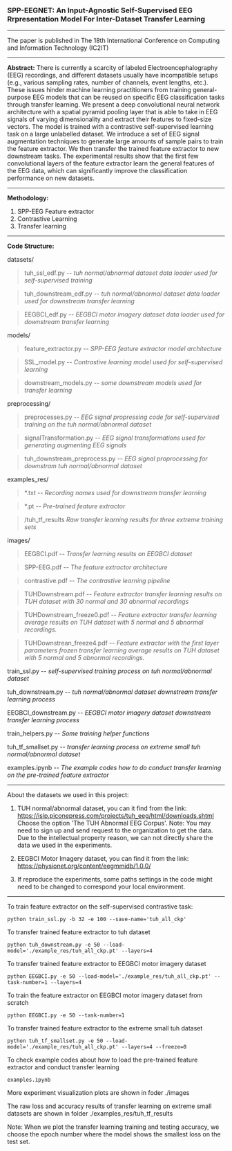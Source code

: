 ### SPP-EEGNET: An Input-Agnostic Self-Supervised EEG Rrpresentation Model For Inter-Dataset Transfer Learning

---
The paper is published in The 18th International Conference on Computing and Information Technology (IC2IT)



---

**Abstract:** 
There is currently a scarcity of labeled Electroencephalography (EEG) recordings, and different datasets usually have
incompatible setups (e.g., various sampling rates, number of
channels, event lengths, etc.). These issues hinder machine
learning practitioners from training general-purpose EEG
models that can be reused on specific EEG classification
tasks through transfer learning. We present a deep convolutional neural network architecture with a spatial pyramid
pooling layer that is able to take in EEG signals of varying
dimensionality and extract their features to fixed-size vectors. The model is trained with a contrastive self-supervised
learning task on a large unlabelled dataset. We introduce a
set of EEG signal augmentation techniques to generate large
amounts of sample pairs to train the feature extractor. We
then transfer the trained feature extractor to new downstream
tasks. The experimental results show that the first few convolutional layers of the feature extractor learn the general
features of the EEG data, which can significantly improve the
classification performance on new datasets.




---

**Methodology:**



1.   SPP-EEG Feature extractor
2.   Contrastive Learning
3.   Transfer learning

---


**Code Structure:**

datasets/
> tuh_ssl_edf.py -- *tuh normal/abnormal dataset data loader used for self-supervised training*

> tuh_downstream_edf.py  -- *tuh normal/abnormal dataset data loader used for downstream transfer learning*

> EEGBCI_edf.py -- *EEGBCI motor imagery dataset data loader used for downstream transfer learning*


models/
> feature_extractor.py -- *SPP-EEG feature extractor model architecture*

> SSL_model.py -- *Contrastive learning model used for self-supervised learning*

> downstream_models.py -- *some downstream models used for transfer learning*


preprocessing/
> preprocesses.py -- *EEG signal propressing code for self-supervised training on the tuh normal/abnormal dataset*

> signalTransformation.py -- *EEG signal transformations used for generating augmenting EEG signals*

> tuh_downstream_preprocess.py -- *EEG signal proprocessing for downstram tuh normal/abnormal dataset*

examples_res/
> *.txt  -- *Recording names used for downstream transfer learning*

> *.pt -- *Pre-trained feature extractor*

> /tuh_tf_results *Raw transfer learning results for three extreme training sets*


images/
> EEGBCI.pdf -- *Transfer learning results on EEGBCI dataset*

> SPP-EEG.pdf -- *The feature extractor architecture*

> contrastive.pdf -- *The contrastive learning pipeline*

> TUHDownstream.pdf -- *Feature extractor transfer learning results on TUH dataset with 30 normal and 30 abnormal recordings*

> TUHDownstream_freeze0.pdf -- *Feature extractor transfer learning average results on TUH dataset with 5 normal and 5 abnormal recordings.*

> TUHDownstrean_freeze4.pdf -- *Feature extractor with the first layer parameters frozen  transfer learning average results on TUH dataset with 5 normal and 5 abnormal recordings.*

train_ssl.py -- *self-supervised training process on tuh normal/abnormal dataset*


tuh_downstream.py -- *tuh normal/abnormal dataset downstream transfer learning process* 


EEGBCI_downstream.py -- *EEGBCI motor imagery dataset downstream transfer learning process*


train_helpers.py -- *Some training helper functions*

tuh_tf_smallset.py -- *transfer learning process on extreme small tuh normal/abnormal dataset*

examples.ipynb -- *The example codes how to do conduct transfer learning on the pre-trained feature extractor*

---
About the datasets we used in this project:
1. TUH normal/abnormal dataset, you can it find from the link: https://isip.piconepress.com/projects/tuh_eeg/html/downloads.shtml
Choose the option 'The TUH Abnormal EEG Corpus'. Note: You may need to sign up and send request to the organization to get the data. Due to the intellectual property reason, we can not directly share the data we used in the experiments.

2. EEGBCI Motor Imagery dataset, you can find it from the link: https://physionet.org/content/eegmmidb/1.0.0/

3. If reproduce the experiments, some paths settings in the code might need to be changed to correspond your local environment.

--- 
To train feature extractor on the self-supervised contrastive task:

```
python train_ssl.py -b 32 -e 100 --save-name='tuh_all_ckp'

```

To transfer trained feature extractor to tuh dataset

```
python tuh_downstream.py -e 50 --load-model='./example_res/tuh_all_ckp.pt' --layers=4
```

To transfer trained feature extractor to EEGBCI motor imagery dataset

```
python EEGBCI.py -e 50 --load-model='./example_res/tuh_all_ckp.pt' --task-number=1 --layers=4  
```

To train the feature extractor on EEGBCI motor imagery dataset from scratch
```
python EEGBCI.py -e 50 --task-number=1
```

To transfer trained feature extractor to the extreme small tuh dataset
```
python tuh_tf_smallset.py -e 50 --load-model='./example_res/tuh_all_ckp.pt' --layers=4 --freeze=0
```

To check example codes about how to load the pre-trained feature extractor and conduct transfer learning
```
examples.ipynb
```
More experiment visualization plots are shown in foder ./images

The raw loss and accuracy results of transfer learning on extreme small datasets are shown in folder ./examples_res/tuh_tf_results

Note: When we plot the transfer learning training and testing accuracy, we choose the epoch number where the model shows the smallest loss on the test set. 

